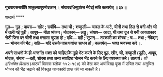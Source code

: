 **गुडपायससर्पींषि शष्कुल्यापूपमोदकान् ।** **संयावदधिसूपांश्च नैवेद्यं सति कल्पयेत् ॥ ३४॥** 

शब्दार्थ **** 

**गुड—** **गुड़** **; पायस—** **खीर** **; सर्पींषि—** **तथा घी** **; शष्कुली—** **चावल के आटे, चीनी तथा तिल से बनी और घी में तली गई पूड़ी** **;** **आपूप—** **मीठा व्यंजन** **; मोदकान्—** **लड्डू** **; संयाव—** **आटा, घी तथा दूध से बनी आयताकार रोटी जिस पर चीनी तथा मसाला** **चुपड़ा हो** **; दधि—** **दही** **; सूपान्—** **तरकारी का शोरवा** **; च—** **तथा** **; नैवेद्यम्—** **भोजन की भेंट** **; सति—** **यदि उसके पास पर्याप्त** **साधन हों** **; कल्पयेत्—** **भक्त व्यवस्था करे।** **.** 

**अपने साधनों के ही अन्तर्गत भक्त को चाहिए कि मुझे भेंट करने के लिए गुड़, खीर, घी,** **शष्कुली (पूड़ी), आपूप, मोदक,** **संयाव** **—दही, शोरबा तथा अन्य स्वादिष्ट भोजन भेंट करने** **के लिए व्यवस्था करे।** **तात्पर्य :** *श्री हरिभक्ति विलास* (आठवाँ विलास श्लोक १५२-१६४) को देख कर अर्चाविग्रह पूजा में उचित तथा अनुचित भोजन की भेंट चढ़ाने की विस्तृत जानकारी प्राप्त की जा सकती है।  